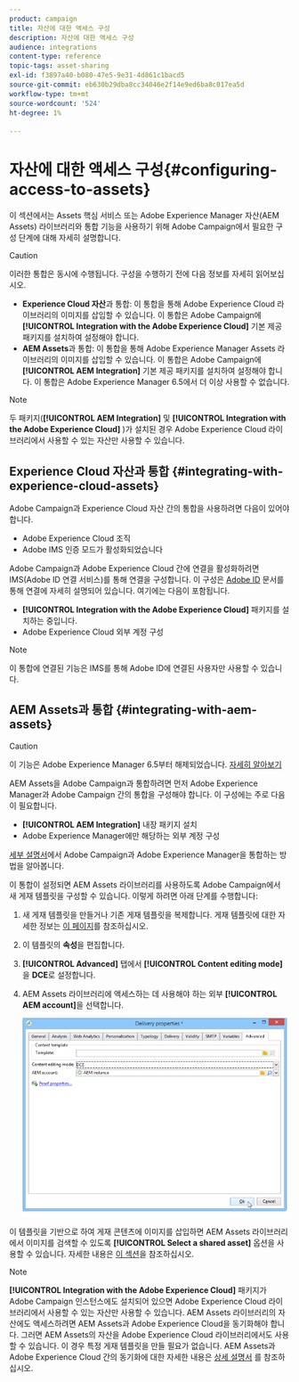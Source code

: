 ```yaml
---
product: campaign
title: 자산에 대한 액세스 구성
description: 자산에 대한 액세스 구성
audience: integrations
content-type: reference
topic-tags: asset-sharing
exl-id: f3897a40-b080-47e5-9e31-4d861c1bacd5
source-git-commit: eb630b29dba8cc34046e2f14e9ed6ba8c017ea5d
workflow-type: tm+mt
source-wordcount: '524'
ht-degree: 1%

---
```


# 자산에 대한 액세스 구성{#configuring-access-to-assets}

이 섹션에서는 Assets 핵심 서비스 또는 Adobe Experience Manager 자산(AEM Assets) 라이브러리와 통합 기능을 사용하기 위해 Adobe Campaign에서 필요한 구성 단계에 대해 자세히 설명합니다.

>[!CAUTION]
>
>이러한 통합은 동시에 수행됩니다. 구성을 수행하기 전에 다음 정보를 자세히 읽어보십시오.

* **Experience Cloud 자산**&#x200B;과 통합: 이 통합을 통해 Adobe Experience Cloud 라이브러리의 이미지를 삽입할 수 있습니다. 이 통합은 Adobe Campaign에 **[!UICONTROL Integration with the Adobe Experience Cloud]** 기본 제공 패키지를 설치하여 설정해야 합니다.
* **AEM Assets**&#x200B;과 통합: 이 통합을 통해 Adobe Experience Manager Assets 라이브러리의 이미지를 삽입할 수 있습니다. 이 통합은 Adobe Campaign에 **[!UICONTROL AEM Integration]** 기본 제공 패키지를 설치하여 설정해야 합니다. 이 통합은 Adobe Experience Manager 6.5에서 더 이상 사용할 수 없습니다.

>[!NOTE]
>
>두 패키지(**[!UICONTROL AEM Integration]** 및 **[!UICONTROL Integration with the Adobe Experience Cloud]** )가 설치된 경우 Adobe Experience Cloud 라이브러리에서 사용할 수 있는 자산만 사용할 수 있습니다.

## Experience Cloud 자산과 통합 {#integrating-with-experience-cloud-assets}

Adobe Campaign과 Experience Cloud 자산 간의 통합을 사용하려면 다음이 있어야 합니다.

* Adobe Experience Cloud 조직
* Adobe IMS 인증 모드가 활성화되었습니다

Adobe Campaign과 Adobe Experience Cloud 간에 연결을 활성화하려면 IMS(Adobe ID 연결 서비스)를 통해 연결을 구성합니다. 이 구성은 [Adobe ID](../../integrations/using/about-adobe-id.md) 문서를 통해 연결에 자세히 설명되어 있습니다. 여기에는 다음이 포함됩니다.

* **[!UICONTROL Integration with the Adobe Experience Cloud]** 패키지를 설치하는 중입니다.
* Adobe Experience Cloud 외부 계정 구성

>[!NOTE]
>
>이 통합에 연결된 기능은 IMS를 통해 Adobe ID에 연결된 사용자만 사용할 수 있습니다.

## AEM Assets과 통합 {#integrating-with-aem-assets}


>[!CAUTION]
>
>이 기능은 Adobe Experience Manager 6.5부터 해제되었습니다. [자세히 알아보기](https://experienceleague.adobe.com/docs/experience-manager-65/release-notes/deprecated-removed-features.html?lang=en#removed-features)

AEM Assets을 Adobe Campaign과 통합하려면 먼저 Adobe Experience Manager과 Adobe Campaign 간의 통합을 구성해야 합니다. 이 구성에는 주로 다음이 필요합니다.

* **[!UICONTROL AEM Integration]** 내장 패키지 설치
* Adobe Experience Manager에만 해당하는 외부 계정 구성

[세부 설명서](../../integrations/using/about-adobe-experience-manager.md)에서 Adobe Campaign과 Adobe Experience Manager을 통합하는 방법을 알아봅니다.

이 통합이 설정되면 AEM Assets 라이브러리를 사용하도록 Adobe Campaign에서 새 게재 템플릿을 구성할 수 있습니다. 이렇게 하려면 아래 단계를 수행합니다:

1. 새 게재 템플릿을 만들거나 기존 게재 템플릿을 복제합니다. 게재 템플릿에 대한 자세한 정보는 [이 페이지](../../delivery/using/about-templates.md)를 참조하십시오.
1. 이 템플릿의 **속성**&#x200B;을 편집합니다.
1. **[!UICONTROL Advanced]** 탭에서 **[!UICONTROL Content editing mode]**&#x200B;을 **DCE**&#x200B;로 설정합니다.
1. AEM Assets 라이브러리에 액세스하는 데 사용해야 하는 외부 **[!UICONTROL AEM account]**&#x200B;을 선택합니다.

   ![](assets/dam_aem_assets1.png)

이 템플릿을 기반으로 하여 게재 콘텐츠에 이미지를 삽입하면 AEM Assets 라이브러리에서 이미지를 검색할 수 있도록 **[!UICONTROL Select a shared asset]** 옵션을 사용할 수 있습니다. 자세한 내용은 [이 섹션](../../integrations/using/inserting-a-shared-asset.md)을 참조하십시오.

>[!NOTE]
>
>**[!UICONTROL Integration with the Adobe Experience Cloud]** 패키지가 Adobe Campaign 인스턴스에도 설치되어 있으면 Adobe Experience Cloud 라이브러리에서 사용할 수 있는 자산만 사용할 수 있습니다. AEM Assets 라이브러리의 자산에도 액세스하려면 AEM Assets과 Adobe Experience Cloud을 동기화해야 합니다. 그러면 AEM Assets의 자산을 Adobe Experience Cloud 라이브러리에서도 사용할 수 있습니다. 이 경우 특정 게재 템플릿을 만들 필요가 없습니다. AEM Assets과 Adobe Experience Cloud 간의 동기화에 대한 자세한 내용은 [상세 설명서](https://experienceleague.adobe.com/docs/experience-manager-65/administering/integration/configure-assets-cc-integration.html#integration) 를 참조하십시오.
